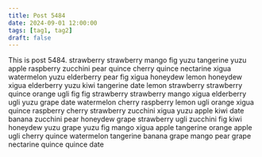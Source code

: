 ```yaml
---
title: Post 5484
date: 2024-09-01 12:00:00
tags: [tag1, tag2]
draft: false
---
```

This is post 5484.
strawberry
strawberry
mango
fig
yuzu
tangerine
yuzu
apple
raspberry
zucchini
pear
quince
cherry
quince
nectarine
xigua
watermelon
yuzu
elderberry
pear
fig
xigua
honeydew
lemon
honeydew
xigua
elderberry
yuzu
kiwi
tangerine
date
lemon
strawberry
strawberry
quince
orange
ugli
fig
fig
strawberry
strawberry
mango
xigua
elderberry
ugli
yuzu
grape
date
watermelon
cherry
raspberry
lemon
ugli
orange
xigua
quince
raspberry
cherry
strawberry
zucchini
xigua
yuzu
apple
kiwi
date
banana
zucchini
pear
honeydew
grape
strawberry
ugli
zucchini
fig
kiwi
honeydew
yuzu
grape
yuzu
fig
mango
xigua
apple
tangerine
orange
apple
ugli
cherry
quince
watermelon
tangerine
banana
grape
mango
pear
grape
nectarine
quince
quince
date
